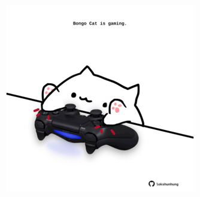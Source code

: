 <!-- built at 05/10/2023, 11:00:54 UTC -->
<p align="center">
  <img width="500" height="500" src="./ReadmeImage.svg">
</p>
